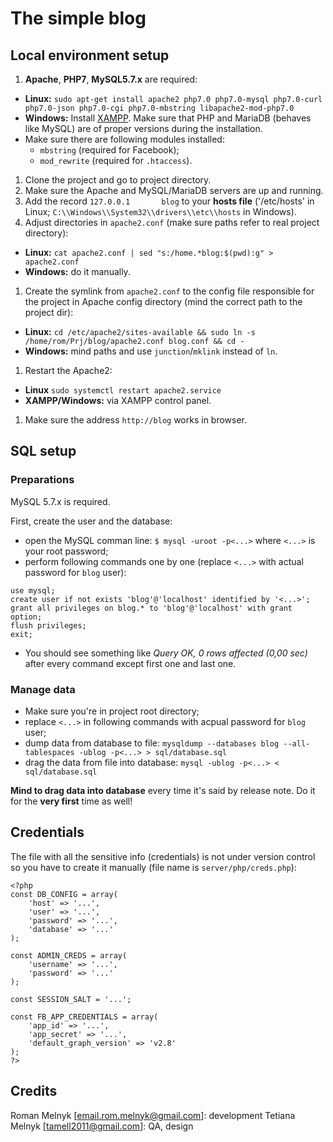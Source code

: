 # The simple blog



## Local environment setup

1. **Apache**, **PHP7**, **MySQL5.7.x** are required:
  - **Linux:** `sudo apt-get install apache2 php7.0 php7.0-mysql php7.0-curl php7.0-json php7.0-cgi php7.0-mbstring libapache2-mod-php7.0`
  - **Windows:** Install [XAMPP](https://www.apachefriends.org/index.html). Make sure that PHP and MariaDB (behaves like MySQL) are of proper versions during the installation.
  - Make sure there are following modules installed:
    - `mbstring` (required for Facebook);
    - `mod_rewrite` (required for `.htaccess`).
1. Clone the project and go to project directory.
1. Make sure the Apache and MySQL/MariaDB servers are up and running.
1. Add the record `127.0.0.1       blog` to your **hosts file** ('/etc/hosts' in Linux; `C:\\Windows\\System32\\drivers\\etc\\hosts` in Windows).
1. Adjust directories in `apache2.conf` (make sure paths refer to real project directory):
  - **Linux:** `cat apache2.conf | sed "s:/home.*blog:$(pwd):g" > apache2.conf`
  - **Windows:** do it manually.
1. Create the symlink from `apache2.conf` to the config file responsible for the project in Apache config directory (mind the correct path to the project dir):
  - **Linux:** `cd /etc/apache2/sites-available && sudo ln -s /home/rom/Prj/blog/apache2.conf blog.conf && cd -`
  - **Windows:** mind paths and use `junction`/`mklink` instead of `ln`.
1. Restart the Apache2:
  - **Linux** `sudo systemctl restart apache2.service`
  - **XAMPP/Windows:** via XAMPP control panel.
1. Make sure the address `http://blog` works in browser.



## SQL setup

### Preparations

MySQL 5.7.x is required.

First, create the user and the database:
- open the MySQL comman line: `$ mysql -uroot -p<...>` where `<...>` is your root password;
- perform following commands one by one (replace `<...>` with actual password for `blog` user):
```
use mysql;
create user if not exists 'blog'@'localhost' identified by '<...>';
grant all privileges on blog.* to 'blog'@'localhost' with grant option;
flush privileges;
exit;
```
- You should see something like _Query OK, 0 rows affected (0,00 sec)_ after every command except first one and last one.

### Manage data

- Make sure you're in project root directory;
- replace `<...>` in following commands with acpual password for `blog` user;
- dump data from database to file: `mysqldump --databases blog --all-tablespaces -ublog -p<...> > sql/database.sql`
- drag the data from file into database: `mysql -ublog -p<...> < sql/database.sql`

**Mind to drag data into database** every time it's said by release note. Do it for the **very first** time as well!



## Credentials

The file with all the sensitive info (credentials) is not under version control so you have to create it manually (file name is `server/php/creds.php`):
```
<?php
const DB_CONFIG = array(
    'host' => '...',
    'user' => '...',
    'password' => '...',
    'database' => '...'
);

const ADMIN_CREDS = array(
    'username' => '...',
    'password' => '...'
);

const SESSION_SALT = '...';

const FB_APP_CREDENTIALS = array(
    'app_id' => '...',
    'app_secret' => '...',
    'default_graph_version' => 'v2.8'
);
?>
```



## Credits

Roman Melnyk [email.rom.melnyk@gmail.com]: development
Tetiana Melnyk [tamell2011@gmail.com]: QA, design

